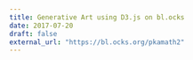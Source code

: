 ```yaml
---
title: Generative Art using D3.js on bl.ocks
date: 2017-07-20
draft: false
external_url: "https://bl.ocks.org/pkamath2"
---
```



